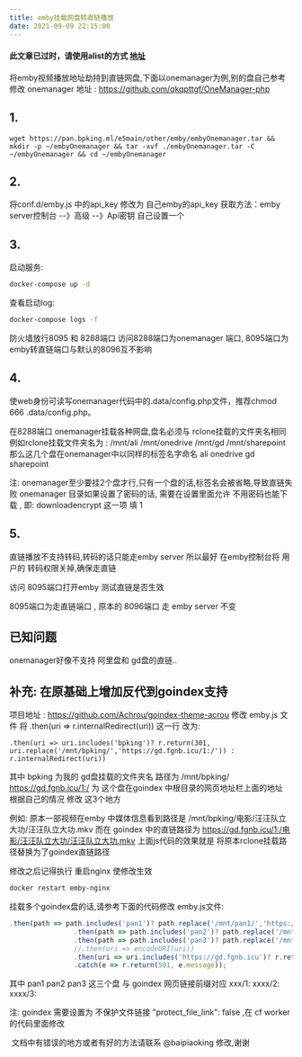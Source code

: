 ```yaml
---
title: emby挂载网盘转直链播放
date: 2021-09-09 22:15:00
---
```

#### 此文章已过时，请使用alist的方式 [地址](https://blog.738888.xyz/posts/emby_jellyfin_to_alist_directlink/)

将emby视频播放地址劫持到直链网盘,下面以onemanager为例,别的盘自己参考修改
onemanager 地址 : https://github.com/qkqpttgf/OneManager-php
## 1.
```
wget https://pan.bpking.ml/e5main/other/emby/embyOnemanager.tar && mkdir -p ~/embyOnemanager && tar -xvf ./embyOnemanager.tar -C ~/embyOnemanager && cd ~/embyOnemanager
```
## 2. 
将conf.d/emby.js 中的api_key 修改为 自己emby的api_key
获取方法：emby server控制台 --》高级 --》Api密钥 自己设置一个

## 3. 
启动服务:
```bash
docker-compose up -d
```
查看启动log:
```bash
docker-compose logs -f
```

防火墙放行8095 和 8288端口
访问8288端口为onemanager 端口, 8095端口为emby转直链端口与默认的8096互不影响

## 4.
使web身份可读写onemanager代码中的.data/config.php文件，推荐chmod 666 .data/config.php。

在8288端口 onemanager挂载各种网盘,盘名必须与 rclone挂载的文件夹名相同
例如rclone挂载文件夹名为 :  /mnt/ali      /mnt/onedrive   /mnt/gd  /mnt/sharepoint
那么这几个盘在onemanager中以同样的标签名字命名  ali   onedrive  gd  sharepoint

注: onemanager至少要挂2个盘才行,只有一个盘的话,标签名会被省略,导致直链失败
onemanager 目录如果设置了密码的话, 需要在设置里面允许 不用密码也能下载 , 即: downloadencrypt 这一项 填  1 

## 5. 
直链播放不支持转码,转码的话只能走emby server
所以最好 在emby控制台将 用户的 转码权限关掉,确保走直链

访问 8095端口打开emby 测试直链是否生效

8095端口为走直链端口  , 原本的 8096端口 走 emby server 不变

## 已知问题 
onemanager好像不支持 阿里盘和 gd盘的直链..


## 补充:  在原基础上增加反代到goindex支持

项目地址 : https://github.com/Achrou/goindex-theme-acrou
修改 emby.js 文件  将 .then(uri => r.internalRedirect(uri))   这一行 改为:

```
.then(uri => uri.includes('bpking')? r.return(301, uri.replace('/mnt/bpking/','https://gd.fgnb.icu/1:/')) : r.internalRedirect(uri))
```
其中 bpking 为我的 gd盘挂载的文件夹名  路径为 /mnt/bpking/
https://gd.fgnb.icu/1:/    为 这个盘在goindex 中根目录的网页地址栏上面的地址
根据自己的情况  修改 这3个地方 

例如: 原本一部视频在emby 中媒体信息看到路径是   /mnt/bpking/电影/汪汪队立大功/汪汪队立大功.mkv
而在 goindex 中的直链路径为 https://gd.fgnb.icu/1:/电影/汪汪队立大功/汪汪队立大功.mkv
上面js代码的效果就是 将原本rclone挂载路径替换为了goindex直链路径 

修改之后记得执行 重启nginx 使修改生效
```bash
docker restart emby-nginx
```


挂载多个goindex盘的话,请参考下面的代码修改 emby.js文件:
```js
.then(path => path.includes('pan1')? path.replace('/mnt/pan1/','https://gd.fgnb.icu/1:/'):path)
                .then(path => path.includes('pan2')? path.replace('/mnt/pan2/','https://gd.fgnb.icu/2:/'):path)
                .then(path => path.includes('pan3')? path.replace('/mnt/pan3/','https://gd.fgnb.icu/3:/'):path)
                //.then(uri => encodeURI(uri))
                .then(uri => uri.includes('https://gd.fgnb.icu')? r.return(301, uri) : r.internalRedirect(uri))
                .catch(e => r.return(501, e.message));
```

其中 pan1  pan2  pan3  这三个盘 与 goindex 网页链接前缀对应  xxx/1:   xxxx/2:  xxxx/3:

注:  goindex 需要设置为 不保护文件链接 "protect_file_link": false  ,在 cf worker的代码里面修改

​      文档中有错误的地方或者有好的方法请联系 @baipiaoking 修改,谢谢

